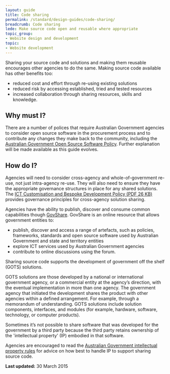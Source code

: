 ```yaml
---
layout: guide
title: Code sharing
permalink: /standard/design-guides/code-sharing/
breadcrumb: Code sharing
lede: Make source code open and reusable where appropriate
topic_group:
- Website design and development
topic:
- Website development
---
```

Sharing your source code and solutions and making them reusable encourages other agencies to do the same. Making source code available has other benefits too:

*   reduced cost and effort through re-using existing solutions
*   reduced risk by accessing established, tried and tested resources
*   increased collaboration through sharing resources, skills and knowledge.

## Why must I?

There are a number of polices that require Australian Government agencies to consider open source software in the procurement process and to contribute any changes they make back to the community, including the [Australian Government Open Source Software Policy](http://www.finance.gov.au/policy-guides-procurement/open-source-software/). Further explanation will be made available as this guide evolves.

## How do I?

Agencies will need to consider cross-agency and whole-of-government re-use, not just intra-agency re-use. They will also need to ensure they have the appropriate governance structures in place for any shared solutions. The [ICT Customisation and Bespoke Development Policy (PDF 26 KB)](http://www.finance.gov.au/sites/default/files/ICT_Customisation_and_Bespoke_Development_Policy_0.pdf) provides governance principles for cross-agency solution sharing.

Agencies have the ability to publish, discover and consume common capabilities though [GovShare](https://www.govshare.gov.au/). GovShare is an online resource that allows government entities to:

*   publish, discover and access a range of artefacts, such as policies, frameworks, standards and open source software used by Australian Government and state and territory entities
*   explore ICT services used by Australian Government agencies
*   contribute to online discussions using the forum. 

Sharing source code supports the development of government off the shelf (GOTS) solutions.

GOTS solutions are those developed by a national or international government agency, or a commercial entity at the agency’s direction, with the eventual implementation in more than one agency. The government agency that initiated the development shares the product with other agencies within a defined arrangement. For example, through a memorandum of understanding. GOTS solutions include solution components, interfaces, and modules (for example, hardware, software, technology, or computer products).

Sometimes it’s not possible to share software that was developed for the government by a third party because the third party retains ownership of the 'intellectual property' (IP) embodied in that software.

Agencies are encouraged to read the [Australian Government intellectual property rules](https://www.communications.gov.au/policy/policy-listing/australian-government-intellectual-property-rules) for advice on how best to handle IP to support sharing source code.

**Last updated:** 30 March 2015
